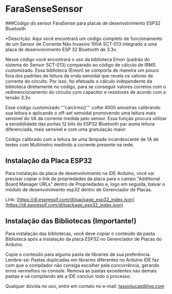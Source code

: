 # FaraSenseSensor

###Código do sensor FaraSense para placas de desenvolvimento ESP32 Bluetooth

*Descrição: Aqui você encontrará um código completo de funcionamento de um Sensor de Corrente Não Invasivo 100A SCT-013 integrado a uma placa de desenvolvimento ESP 32 Bluetooth de 3.3v.

Nesse código você encontrará o uso da biblioteca Emon (padrão do sistema do Sensor SCT-013) comparado ao código de cálculo de IRMS customizado. Essa biblioteca (Emon) se comporta de maneira um pouco fora dos padrões de leitura da onda senoidal que revela os valores de corrente do circuito. Por isso, foi efetuado o cálculo independente da biblioteca diretamente no código, para se conseguir valores corretos com o redimencionamento do circuito com capacitor e resistores de acordo com a tensão 3.3v.

Esse código customizado '''calcIrms()''' colhe 4000 amostras calibrando sua leitura e aplicando o off-set senoidal promovendo uma leitura mais sensível do VA da corrente medida pelo sensor. Essa função procura utilizar a sensibilidade das portas 12 bits do ESP32 Bluetooth par auma leitura diferenciada, mais sensível e com uma granulação maior.

Código calibrado com a leitura de uma lâmpada incandescente de 1A de testes com Multímetro medindo a corrente presente na rede.

## Instalação da Placa ESP32

Para instalação da placa de desenvolvimento na IDE Arduino, você vai precisar copiar o link de propriedades da placa para o campo "Additional Board Manager URLs" dentro de Propriedades e, logo em seguida, baixar o módulo de desenvolvimento esp32 dentro de Gerenciador de Placas.

Link: [https://dl.espressif.com/dl/package_esp32_index.json](https://dl.espressif.com/dl/package_esp32_index.json)

## Instalação das Bibliotecas (Importante!)

Para instalação das bibliotecas, você deve copiar o conteúdo da pasta Biblioteca após a instalação da placa ESP32 no Gerenciador de Placas do Arduíno.

Copie o conteúdo para alguma pasta de libraries de sua preferência. Lembre-se: Pastas duplicadas em libraries diferentes no Arduino IDE faz com que o compilador não consiga escolher pela concorrência, gerando erros vermelhos no console. Remova as pastas excedentes nas demais pastas e vá compilando até a IDE concluir todo o processo.

Qualquer dúvida no uso, entre em contato no e-mail: [tassiolucas@live.com](tassiolucas@live.com)


